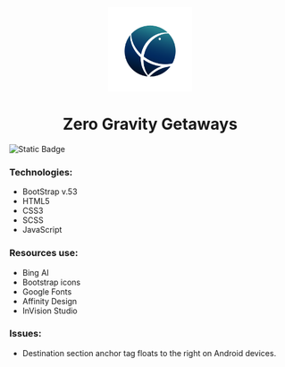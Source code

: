 <p align="center">
    <img src="img/zgg_logo.png" alt="Zero Gravity Getaways Logo" width="150" >
</p>

<h1 align="center">Zero Gravity Getaways</h1>
<img alt="Static Badge" src="https://img.shields.io/badge/Bootstrap%20v5.3-%237135F2">

### Technologies:
- BootStrap v.53
- HTML5
- CSS3
- SCSS
- JavaScript

### Resources use:
- Bing AI
- Bootstrap icons
- Google Fonts
- Affinity Design
- InVision Studio

### Issues:
- Destination section anchor tag floats to the right on Android devices.